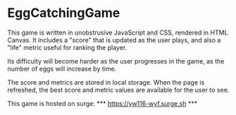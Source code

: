 # EggCatchingGame
This game is written in unobstrusive JavaScript and CSS, rendered in HTML Canvas. It includes a "score" that is updated as the user plays, and also a "life" metric useful for ranking the player.

Its difficulty will become harder as the user progresses in the game, as the number of eggs will increase by time.

The score and metrics are stored in local storage. When the page is refreshed, the best score and metric values are available for the user to see.

This game is hosted on surge:
*** https://yw116-wyf.surge.sh ***
